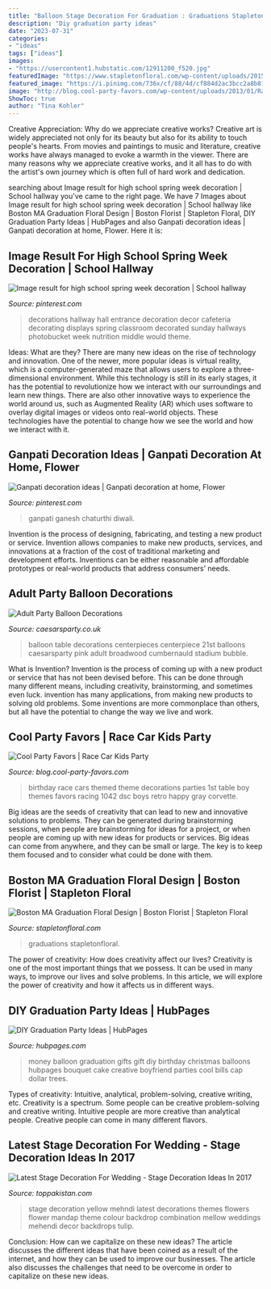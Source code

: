 ```yaml
---
title: "Balloon Stage Decoration For Graduation : Graduations Stapletonfloral"
description: "Diy graduation party ideas"
date: "2023-07-31"
categories:
- "ideas"
tags: ["ideas"]
images:
- "https://usercontent1.hubstatic.com/12911200_f520.jpg"
featuredImage: "https://www.stapletonfloral.com/wp-content/uploads/2015/07/boston-graduations-IMG3900.jpg"
featured_image: "https://i.pinimg.com/736x/cf/88/4d/cf884d2ac3bcc2a8b81d55d95a19d64f.jpg"
image: "http://blog.cool-party-favors.com/wp-content/uploads/2013/01/Race-Car-Kids-Party.jpg"
ShowToc: true
author: "Tina Kohler"
---
```



Creative Appreciation: Why do we appreciate creative works?
Creative art is widely appreciated not only for its beauty but also for its ability to touch people's hearts. From movies and paintings to music and literature, creative works have always managed to evoke a warmth in the viewer. There are many reasons why we appreciate creative works, and it all has to do with the artist's own journey which is often full of hard work and dedication.

	

		
searching about Image result for high school spring week decoration | School hallway you've came to the right page. We have 7 Images about Image result for high school spring week decoration | School hallway like Boston MA Graduation Floral Design | Boston Florist | Stapleton Floral, DIY Graduation Party Ideas | HubPages and also Ganpati decoration ideas | Ganpati decoration at home, Flower. Here it is:
		
    
## Image Result For High School Spring Week Decoration | School Hallway

<img loading=lazy src="https://i.pinimg.com/736x/76/7e/53/767e53e95f2524b8566bb15b548858a0--school-cafeteria-decorations-school-hallway-decorations.jpg" onerror="this.onerror=null;this.src='https://tse4.mm.bing.net/th?id=OIP.IwIe31KA73CQN9VQUij6gAHaJ6&amp;pid=15.1';" alt="Image result for high school spring week decoration | School hallway">

_Source: pinterest.com_

>decorations hallway hall entrance decoration decor cafeteria decorating displays spring classroom decorated sunday hallways photobucket week nutrition middle would theme. 

	

Ideas: What are they?
There are many new ideas on the rise of technology and innovation. One of the newer, more popular ideas is virtual reality, which is a computer-generated maze that allows users to explore a three-dimensional environment. While this technology is still in its early stages, it has the potential to revolutionize how we interact with our surroundings and learn new things. There are also other innovative ways to experience the world around us, such as Augmented Reality (AR) which uses software to overlay digital images or videos onto real-world objects. These technologies have the potential to change how we see the world and how we interact with it.

    
## Ganpati Decoration Ideas | Ganpati Decoration At Home, Flower

<img loading=lazy src="https://i.pinimg.com/736x/cf/88/4d/cf884d2ac3bcc2a8b81d55d95a19d64f.jpg" onerror="this.onerror=null;this.src='https://tse1.mm.bing.net/th?id=OIP.062ZHAIat_Fq8Me2fsESHwHaJ3&amp;pid=15.1';" alt="Ganpati decoration ideas | Ganpati decoration at home, Flower">

_Source: pinterest.com_

>ganpati ganesh chaturthi diwali. 

	

Invention is the process of designing, fabricating, and testing a new product or service. Invention allows companies to make new products, services, and innovations at a fraction of the cost of traditional marketing and development efforts. Inventions can be either reasonable and affordable prototypes or real-world products that address consumers’ needs.

    
## Adult Party Balloon Decorations

<img loading=lazy src="http://www.caesarsparty.co.uk/contents/media/t_img_4560_000.jpg" onerror="this.onerror=null;this.src='https://tse2.mm.bing.net/th?id=OIP.0XizGUbcj6ZZmaos3LfzdgHaJ4&amp;pid=15.1';" alt="Adult Party Balloon Decorations">

_Source: caesarsparty.co.uk_

>balloon table decorations centerpieces centerpiece 21st balloons caesarsparty pink adult broadwood cumbernauld stadium bubble. 

	

What is Invention?
Invention is the process of coming up with a new product or service that has not been devised before. This can be done through many different means, including creativity, brainstorming, and sometimes even luck. invention has many applications, from making new products to solving old problems. Some inventions are more commonplace than others, but all have the potential to change the way we live and work.

    
## Cool Party Favors | Race Car Kids Party

<img loading=lazy src="http://blog.cool-party-favors.com/wp-content/uploads/2013/01/Race-Car-Kids-Party.jpg" onerror="this.onerror=null;this.src='https://tse2.mm.bing.net/th?id=OIP.16tJ2wiCpfQgNkHLNTaGZQAAAA&amp;pid=15.1';" alt="Cool Party Favors | Race Car Kids Party">

_Source: blog.cool-party-favors.com_

>birthday race cars themed theme decorations parties 1st table boy themes favors racing 1042 dsc boys retro happy gray corvette. 

	

Big ideas are the seeds of creativity that can lead to new and innovative solutions to problems. They can be generated during brainstorming sessions, when people are brainstorming for ideas for a project, or when people are coming up with new ideas for products or services. Big ideas can come from anywhere, and they can be small or large. The key is to keep them focused and to consider what could be done with them.

    
## Boston MA Graduation Floral Design | Boston Florist | Stapleton Floral

<img loading=lazy src="https://www.stapletonfloral.com/wp-content/uploads/2015/07/boston-graduations-IMG3900.jpg" onerror="this.onerror=null;this.src='https://tse1.mm.bing.net/th?id=OIP.knmiRXNK77rcntpueF9VlAHaDj&amp;pid=15.1';" alt="Boston MA Graduation Floral Design | Boston Florist | Stapleton Floral">

_Source: stapletonfloral.com_

>graduations stapletonfloral. 

	

The power of creativity: How does creativity affect our lives?
Creativity is one of the most important things that we possess. It can be used in many ways, to improve our lives and solve problems. In this article, we will explore the power of creativity and how it affects us in different ways.

    
## DIY Graduation Party Ideas | HubPages

<img loading=lazy src="https://usercontent1.hubstatic.com/12911200_f520.jpg" onerror="this.onerror=null;this.src='https://tse4.mm.bing.net/th?id=OIP.r47RUdw7PpLAZSN42hz90QHaNJ&amp;pid=15.1';" alt="DIY Graduation Party Ideas | HubPages">

_Source: hubpages.com_

>money balloon graduation gifts gift diy birthday christmas balloons hubpages bouquet cake creative boyfriend parties cool bills cap dollar trees. 

	

Types of creativity: Intuitive, analytical, problem-solving, creative writing, etc.
Creativity is a spectrum. Some people can be creative problem-solving and creative writing. Intuitive people are more creative than analytical people. Creative people can come in many different flavors.

    
## Latest Stage Decoration For Wedding - Stage Decoration Ideas In 2017

<img loading=lazy src="https://www.toppakistan.com/wp-content/uploads/2016/03/mehendi-stage-decoration-ideas-collection.jpg" onerror="this.onerror=null;this.src='https://tse4.mm.bing.net/th?id=OIP.NkbjA8lrVkQRamgNaBIttgHaFD&amp;pid=15.1';" alt="Latest Stage Decoration For Wedding - Stage Decoration Ideas In 2017">

_Source: toppakistan.com_

>stage decoration yellow mehndi latest decorations themes flowers flower mandap theme colour backdrop combination mellow weddings mehendi decor backdrops tulip. 

	

Conclusion: How can we capitalize on these new ideas?
The article discusses the different ideas that have been coined as a result of the internet, and how they can be used to improve our businesses. The article also discusses the challenges that need to be overcome in order to capitalize on these new ideas.

